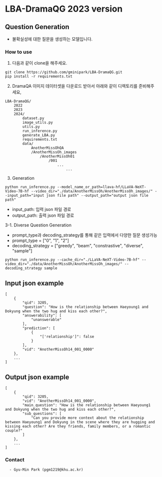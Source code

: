 # LBA-DramaQG 2023 version

## Question Generation

- 불확실성에 대한 질문을 생성하는 모델입니다.

### How to use

1. 다음과 같이 clone을 해주세요.

```
git clone https://github.com/gminipark/LBA-DramaQG.git
pip install -r requirements.txt
```

2. DramaQA 이미지 데이터셋을 다운로드 받아서 아래와 같이 디렉토리를 준비해주세요,

```
LBA-DramaQG/
    2022
    2023
    2024/
        dataset.py
	    image_utils.py
        utils.py
	    run_inference.py
	    generate_LBA.py
	    requirements.txt
	    data/
	        AnotherMissOhQA
  		    /AnotherMissOh_images
		        /AnotherMissOh01
			        /001
                        ...
                            ...

```

3. Generation

```
python run_inference.py --model_name_or_path=llava-hf/LLaVA-NeXT-Video-7B-hf --video_dir="./data/AnotherMissOh/AnotherMissOh_images/" --input_path="input json file path" --output_path="output json file path"
```

- input_path: 입력 json 파일 경로
- output_path: 출력 json 파일 경로

3-1. Diverse Question Generation

- prompt_type과 decoding_strategy를 통해 같은 입력에서 다양한 질문 생성가능
- prompt_type = ["0", "1", "2"]
- decoding_strategy = ["greedy", "beam", "constrastive", "diverse", "sample"]

```
python run_inference.py --cache_dir="./LLaVA-NeXT-Video-7B-hf" --video_dir="./data/AnotherMissOh/AnotherMissOh_images/" --decoding_strategy sample
```

## Input json example

```
[
    {
        "qid": 3205,
        "question": "How is the relationship between Haeyoung1 and Dokyung when the two hug and kiss each other?",
        "answerability": [
            "unanswerable"
        ],
        "prediction": [
            {
                "['relationship']": false
            }
        ],
        "vid": "AnotherMissOh14_001_0000"
    },
    ...
]
```

## Output json example

```
[
    {
        "qid": 3205,
        "vid": "AnotherMissOh14_001_0000",
        "main_question": "How is the relationship between Haeyoung1 and Dokyung when the two hug and kiss each other?",
        "sub_questions": [
            "Can you provide more context about the relationship between Haeyoung1 and Dokyung in the scene where they are hugging and kissing each other? Are they friends, family members, or a romantic couple?"
        ]
    },
    ...
]
```

### Contact

      - Gyu-Min Park (pgm1219@khu.ac.kr)
